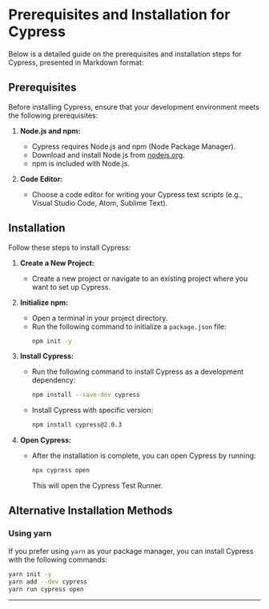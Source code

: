 # Prerequisites and Installation for Cypress

Below is a detailed guide on the prerequisites and installation steps for Cypress, presented in Markdown format:

## Prerequisites

Before installing Cypress, ensure that your development environment meets the following prerequisites:

1. **Node.js and npm:**
   - Cypress requires Node.js and npm (Node Package Manager).
   - Download and install Node.js from [nodejs.org](https://nodejs.org/).
   - npm is included with Node.js.

2. **Code Editor:**
   - Choose a code editor for writing your Cypress test scripts (e.g., Visual Studio Code, Atom, Sublime Text).

## Installation

Follow these steps to install Cypress:

1. **Create a New Project:**
   - Create a new project or navigate to an existing project where you want to set up Cypress.

2. **Initialize npm:**
   - Open a terminal in your project directory.
   - Run the following command to initialize a `package.json` file:
     ```bash
     npm init -y
     ```

3. **Install Cypress:**
   - Run the following command to install Cypress as a development dependency:
     ```bash
     npm install --save-dev cypress
     ```
    - Install Cypress with specific version:
        ```bash
        npm install cypress@2.0.3
        ```

4. **Open Cypress:**
   - After the installation is complete, you can open Cypress by running:
     ```bash
     npx cypress open
     ```
     This will open the Cypress Test Runner.

## Alternative Installation Methods

### Using yarn

If you prefer using `yarn` as your package manager, you can install Cypress with the following commands:

```bash
yarn init -y
yarn add --dev cypress
yarn run cypress open
```
---
